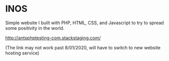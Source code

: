 # INOS
Simple website I built with PHP, HTML, CSS, and Javascript to try to spread some positivity in the world.

http://antsphptesting-com.stackstaging.com/

(The link may not work past 8/01/2020, will have to switch to new website hosting service)

